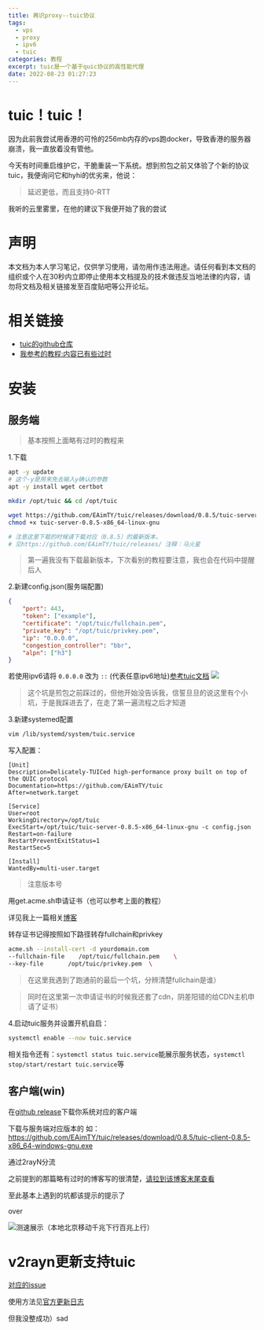 ```yaml
---
title: 再识proxy--tuic协议
tags:
  - vps
  - proxy
  - ipv6
  - tuic
categories: 教程
excerpt: tuic是一个基于quic协议的高性能代理
date: 2022-08-23 01:27:23
---
```


# tuic！tuic！
因为此前我尝试用香港的可怜的256mb内存的vps跑docker，导致香港的服务器崩溃，我一直放着没有管他。

今天有时间重启维护它，干脆重装一下系统。想到煎包之前又体验了个新的协议tuic，我便询问它和hyhi的优劣来，他说：
>延迟更低，而且支持0-RTT

我听的云里雾里，在他的建议下我便开始了我的尝试

# 声明

本文档为本人学习笔记，仅供学习使用，请勿用作违法用途。请任何看到本文档的组织或个人在30秒内立即停止使用本文档提及的技术做违反当地法律的内容，请勿将文档及相关链接发至百度贴吧等公开论坛。

# 相关链接
* [tuic的github仓库](https://github.com/EAimTY/tuic)
* [我参考的教程:内容已有些过时](https://lala.im/8424.html)

# 安装
## 服务端
>基本按照上面略有过时的教程来

1.下载
```bash
apt -y update
# 这个-y是用来免去输入y确认的参数
apt -y install wget certbot

mkdir /opt/tuic && cd /opt/tuic

wget https://github.com/EAimTY/tuic/releases/download/0.8.5/tuic-server-0.8.5-x86_64-linux-gnu
chmod +x tuic-server-0.8.5-x86_64-linux-gnu

# 注意这里下载的时候请下载对应（0.8.5）的最新版本，
# 见https://github.com/EAimTY/tuic/releases/ 注释：马火星
```

>第一遍我没有下载最新版本，下次看别的教程要注意，我也会在代码中提醒后人

2.新建config.json(服务端配置)
```json
{
    "port": 443,
    "token": ["example"],
    "certificate": "/opt/tuic/fullchain.pem",
    "private_key": "/opt/tuic/privkey.pem",
    "ip": "0.0.0.0",
    "congestion_controller": "bbr",
    "alpn": ["h3"]
}
```
若使用ipv6请将 `0.0.0.0` 改为 `::` (代表任意ipv6地址)[参考tuic文档](https://github.com/EAimTY/tuic#how-can-i-listen-both-ipv4-and-ipv6-on-tuic-server--tuic-clients-socks5-server)
![](https://s2.loli.net/2022/08/23/MK2vbhkqZdj4zEs.png)

>这个坑是煎包之前踩过的，但他开始没告诉我，信誓旦旦的说这里有个小坑，于是我踩进去了，在走了第一遍流程之后才知道

3.新建systemed配置
```bash
vim /lib/systemd/system/tuic.service
```
写入配置：
```
[Unit]
Description=Delicately-TUICed high-performance proxy built on top of the QUIC protocol
Documentation=https://github.com/EAimTY/tuic
After=network.target

[Service]
User=root
WorkingDirectory=/opt/tuic
ExecStart=/opt/tuic/tuic-server-0.8.5-x86_64-linux-gnu -c config.json
Restart=on-failure
RestartPreventExitStatus=1
RestartSec=5

[Install]
WantedBy=multi-user.target
```

>注意版本号

用get.acme.sh申请证书（也可以参考上面的教程）

详见我上一篇相关[博客](https://tt2ter.github.io/post/220509freeipv6vps.html#4-%E4%BB%8E-letsencrypt-%E7%94%9F%E6%88%90%E5%85%8D%E8%B4%B9%E7%9A%84%E8%AF%81%E4%B9%A6)

转存证书记得按照如下路径转存fullchain和privkey

```bash
acme.sh --install-cert -d yourdomain.com
--fullchain-file    /opt/tuic/fullchain.pem    \
--key-file       /opt/tuic/privkey.pem  \
```
>在这里我遇到了跑通前的最后一个坑，分辨清楚fullchain是谁）

>同时在这里第一次申请证书的时候我还套了cdn，阴差阳错的给CDN主机申请了证书）

4.启动tuic服务并设置开机自启：
```bash
systemctl enable --now tuic.service
```

相关指令还有：`systemctl status tuic.service`能展示服务状态，`systemctl stop/start/restart tuic.service`等

## 客户端(win)

在[github release](https://github.com/EAimTY/tuic/releases)下载你系统对应的客户端

下载与服务端对应版本的
如：https://github.com/EAimTY/tuic/releases/download/0.8.5/tuic-client-0.8.5-x86_64-windows-gnu.exe

通过2rayN分流

之前提到的那篇略有过时的博客写的很清楚，[请拉到该博客末尾查看](https://lala.im/8424.html)

至此基本上遇到的坑都该提示的提示了

over


![测速展示（本地北京移动千兆下行百兆上行）](https://s2.loli.net/2022/08/23/xjb2ocJkZ7NwtQp.png)

# v2rayn更新支持tuic
[对应的issue](https://github.com/2dust/v2rayN/issues/2477)

使用方法见[官方更新日志](https://github.com/2dust/v2rayN/releases/tag/5.30)

但我没整成功）sad